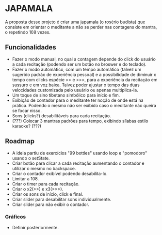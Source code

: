 
# JAPAMALA

A proposta desse projeto é criar uma japamala (o rosério budista) que consiste em orientar o meditante a não se perder nas contagens do mantra, o repetindo 108 vezes.

## Funcionalidades

- Fazer o modo manual, no qual a contagem depende do click do usuário a cada recitação (podendo ser um botão no broswer e do teclado).
- Fazer o modo automático, com um tempo automático (talvez um sugerido padrão de experiência pessoal) e a possibilidade de diminuir o tempo com clicks espécie >> e >>>, para a experiência da recitação em sussuro e em voz baixa. Talvez poder ajustar o tempo das duas velocidades customizada pelo usuário ou apenas multiplica-la.
- Um toque de sino tibetano simbólico para início e fim.
- Exibição de contador para o meditante ter noção de onde está na prática. Podendo o mesmo não ser exibido caso o meditante não queira se focar nisso.
- Sons (clicks?) desabilitáveis para cada recitação.
- (???) Colocar 3 mantras padrões para tempo, exibindo sílabas estilo karaoke? (???)

## Roadmap

- A ideia partiu de exercícios "99 bottles" usando loop e "pomodoro" usando o setState.
- Criar botão para clicar a cada recitação aumentando o contador e utilizar o mesmo no backspace.
- Criar o contador exibível podendo desabilita-lo.
- Limitar a 108.
- Criar o timer para cada recitação.
- Criar o x2(>>) e x3(>>>).
- Criar os sons de início, click e final.
- Criar slider para desabilitar sons individualmente.
- Criar slider para não exibir o contador.

### Gráficos
- Definir posteriormente.


